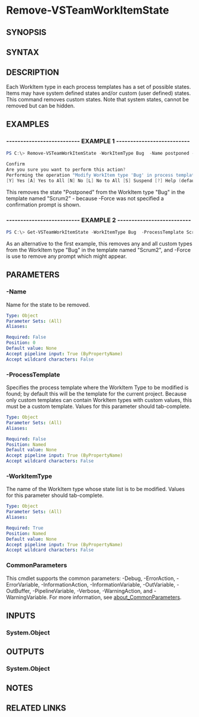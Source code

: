 <!-- #include "./common/header.md" -->

# Remove-VSTeamWorkItemState

## SYNOPSIS

<!-- #include "./synopsis/Remove-VSTeamWorkItemState.md" -->

## SYNTAX

## DESCRIPTION

Each WorkItem type in each process templates has a set of possible states.  Items may have system defined states and/or custom (user defined) states. This command removes custom states. Note that system states, cannot be removed but can be hidden.

## EXAMPLES

### -------------------------- EXAMPLE 1 --------------------------

```PowerShell
PS C:\> Remove-VSTeamWorkItemState -WorkItemType Bug  -Name postponed -ProcessTemplate Scrum2

Confirm
Are you sure you want to perform this action?
Performing the operation "Modify WorkItem type 'Bug' in process template 'Scrum2'; delete state" on target "postponed".
[Y] Yes [A] Yes to All [N] No [L] No to All [S] Suspend [?] Help (default is "Yes"): y
```

This removes the state "Postponed" from the WorkItem type "Bug" in the template named "Scrum2" - because -Force was not specified a confirmation prompt is shown.

### -------------------------- EXAMPLE 2 --------------------------

```PowerShell
PS C:\> Get-VSTeamWorkItemState -WorkItemType Bug  -ProcessTemplate Scrum2 | Where-Object customizationType -eq "custom" | Remove-VSTeamWorkItemState -Force

```

As an alternative to the first example, this removes any and all custom types from the WorkItem type "Bug" in the template named "Scrum2", and -Force is use to remove any prompt which might appear.

## PARAMETERS

### -Name

Name for the state to be removed.

```yaml
Type: Object
Parameter Sets: (All)
Aliases:

Required: False
Position: 0
Default value: None
Accept pipeline input: True (ByPropertyName)
Accept wildcard characters: False
```

### -ProcessTemplate

Specifies the process template where the WorkItem Type to be modified is found; by default this will be the template for the current project. Because only custom templates can contain WorkItem types with custom values, this must be a custom template. Values for this parameter should tab-complete.

```yaml
Type: Object
Parameter Sets: (All)
Aliases:

Required: False
Position: Named
Default value: None
Accept pipeline input: True (ByPropertyName)
Accept wildcard characters: False
```

### -WorkItemType

The name of the WorkItem type whose state list is to be modified. Values for this parameter should tab-complete.

```yaml
Type: Object
Parameter Sets: (All)
Aliases:

Required: True
Position: Named
Default value: None
Accept pipeline input: True (ByPropertyName)
Accept wildcard characters: False
```

<!-- #include "./params/confirm.md" -->

<!-- #include "./params/force.md" -->

<!-- #include "./params/whatif.md" -->

### CommonParameters

This cmdlet supports the common parameters: -Debug, -ErrorAction, -ErrorVariable, -InformationAction, -InformationVariable, -OutVariable, -OutBuffer, -PipelineVariable, -Verbose, -WarningAction, and -WarningVariable. For more information, see [about_CommonParameters](http://go.microsoft.com/fwlink/?LinkID=113216).

## INPUTS

### System.Object

## OUTPUTS

### System.Object

## NOTES

## RELATED LINKS
